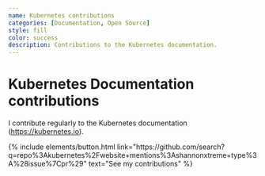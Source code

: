 ```yaml
---
name: Kubernetes contributions
categories: [Documentation, Open Source]
style: fill
color: success
description: Contributions to the Kubernetes documentation.
---
```


# Kubernetes Documentation contributions

I contribute regularly to the Kubernetes documentation (https://kubernetes.io).

<p class="text-center">
{% include elements/button.html link="https://github.com/search?q=repo%3Akubernetes%2Fwebsite+mentions%3Ashannonxtreme+type%3A%28issue%7Cpr%29" text="See my contributions" %}
</p>